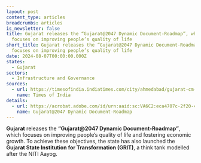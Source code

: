 ```yaml
---
layout: post
content_type: articles
breadcrumbs: articles
is_newsletter: false
title: Gujarat releases the “Gujarat@2047 Dynamic Document-Roadmap”, which
  focuses on improving people’s quality of life
short_title: Gujarat releases the “Gujarat@2047 Dynamic Document-Roadmap”, which
  focuses on improving people’s quality of life
date: 2024-08-07T00:00:00.000Z
states:
  - Gujarat
sectors:
  - Infrastructure and Governance
sources:
  - url: https://timesofindia.indiatimes.com/city/ahmedabad/gujarat-cm-presents-grit-at-niti-meeting/articleshow/112072077.cms
    name: Times of India
details:
  - url: https://acrobat.adobe.com/id/urn:aaid:sc:VA6C2:eca4707c-2f20-4a9a-93eb-f8cb2ac4b005
    name: Gujarat@2047 Dynamic Document-Roadmap
---
```

**Gujarat** releases the **“Gujarat@2047 Dynamic Document-Roadmap”**, which focuses on improving people’s quality of life and fostering economic growth. To achieve these objectives, the state has also launched the **Gujarat State Institution for Transformation (GRIT)**, a think tank modelled after the NITI Aayog.
